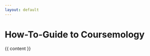 ```yaml
---
layout: default
---
```


<div class="home">

  <h1 class="page-heading">How-To-Guide to Coursemology</h1>

  {{ content }}

  <!-- <p class="rss-subscribe">subscribe <a href="{{ "/feed.xml" | relative_url }}">via RSS</a></p> -->

</div>
